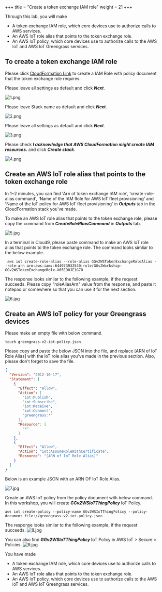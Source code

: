+++
title = "Create a token exchange IAM role"
weight = 21
+++

Through this lab, you will make 
+ A token exchange IAM role, which core devices use to authorize calls to AWS services.
+ An AWS IoT role alias that points to the token exchange role.
+ An AWS IoT policy, which core devices use to authorize calls to the AWS IoT and AWS IoT Greengrass services.


## To create a token exchange IAM role

Please click [CloudFormation Link](https://console.aws.amazon.com/cloudformation/home?region=us-east-1#/stacks/new?stackName=GGv2Workshop&templateURL=https://sehyul.s3.ap-northeast-2.amazonaws.com/gg-workshop/cfn-gg-mlops.json) to create a IAM Role with policy document that the token exchange role requires.

Please leave all settings as default and click ***Next***.

![1.png](/images/1/1/1.png)

Please leave Stack name as default and click ***Next***.

![2.png](/images/1/1/2.png)

Please leave all settings as default and click ***Next***.

![3.png](/images/1/1/3.png)

Please check ***I acknowledge that AWS CloudFormation might create IAM resources.*** and click ***Create stack***.

![4.png](/images/1/1/4.png)


## Create an AWS IoT role alias that points to the token exchange role

In 1~2 minutes, you can find 'Arn of token exchange IAM role', 'create-role-alias command', 'Name of the IAM Role for AWS IoT fleet provisioning'	and 'Name of the IoT policy for AWS IoT fleet provisioning' in ***Outputs*** tab in the CloudFormation stack you've made.

To make an AWS IoT role alias that points to the token exchange role, please copy the command from ***CreateRoleRliasCommand*** in ***Outputs*** tab.

![5.jpg](/images/1/1/5.png)

In a terminal in Cloud9, please paste command to make an AWS IoT role alias that points to the token exchange role.
The command looks simliar to the below example.

``` shell
 aws iot create-role-alias --role-alias GGv2WSTokenExchangeRoleAlias --role-arn arn:aws:iam::644973932540:role/GGv2Workshop-GGv2WSTokenExchangeRole-X65E90JE1G7O
```

The response looks similar to the following example, if the request succeeds.
Please copy "roleAliasArn" value from the response, and paste it notepad or somewhere so that you can use it for the next section.

![6.jpg](/images/1/1/6.png)


## Create an AWS IoT policy for your Greengrass devices

Please make an empty file with below command.

``` shell
touch greengrass-v2-iot-policy.json
```

Please copy and paste the below JSON into the file, and replace [ARN of IoT Role Alias] with the IoT role alias you've made in the previous section.
Also, please don't forget to save the file.


``` json
{
  "Version": "2012-10-17",
  "Statement": [
    {
      "Effect": "Allow",
      "Action": [
        "iot:Publish",
        "iot:Subscribe",
        "iot:Receive",
        "iot:Connect",
        "greengrass:*"
      ],
      "Resource": [
        "*"
      ]
    },
    {
      "Effect": "Allow",
      "Action": "iot:AssumeRoleWithCertificate",
      "Resource": "[ARN of IoT Role Alias]"
    }
  ]
}

```

Below is an example JSON with an ARN OF IoT Role Alias.

![7.jpg](/images/1/1/7.png)


<!-- You can check list of IoT Role Alias with below command.

``` shell
aws iot list-role-aliases
aws iot describe-role-alias --role-alias GGV2WSTokenExchangeRoleAlias
``` -->


Create an AWS IoT policy from the policy document with below command. In this workshop, you will create ***GGv2WSIoTThingPolicy*** IoT Policy.

``` shell
aws iot create-policy --policy-name GGv2WSIoTThingPolicy --policy-document file://greengrass-v2-iot-policy.json
```

The response looks similar to the following example, if the request succeeds.
![8.jpg](/images/1/1/8.png)

You can also find ***GGv2WSIoTThingPolicy*** IoT Policy in AWS IoT > Secure > Policies.
![9.jpg](/images/1/1/9.png)


You have made 
+ A token exchange IAM role, which core devices use to authorize calls to AWS services.
+ An AWS IoT role alias that points to the token exchange role.
+ An AWS IoT policy, which core devices use to authorize calls to the AWS IoT and AWS IoT Greengrass services.